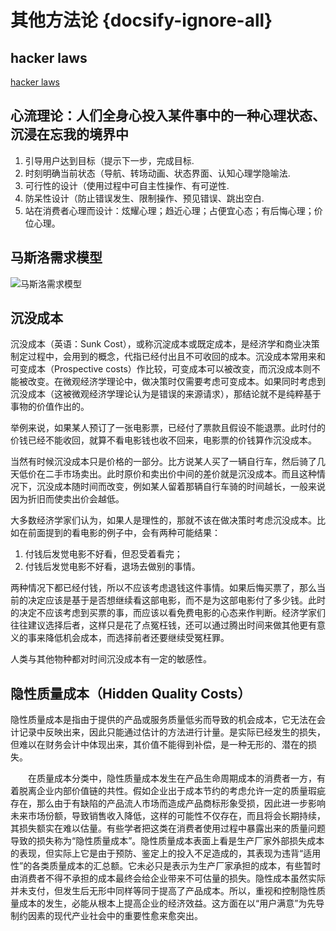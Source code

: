 # 其他方法论 {docsify-ignore-all}

## hacker laws

[hacker laws](https://github.com/nusr/hacker-laws-zh)

## 心流理论：人们全身心投入某件事中的一种心理状态、沉浸在忘我的境界中

1. 引导用户达到目标（提示下一步，完成目标.
2. 时刻明确当前状态（导航、转场动画、状态界面、认知心理学隐喻法.
3. 可行性的设计（使用过程中可自主性操作、有可逆性.
4. 防呆性设计（防止错误发生、限制操作、预见错误、跳出空白.
5. 站在消费者心理而设计：炫耀心理；趋近心理；占便宜心态；有后悔心理；价位心理。

## 马斯洛需求模型

![马斯洛需求模型](https://guidelines.cc/52629163.png)

## 沉没成本

沉没成本（英语：Sunk Cost），或称沉淀成本或既定成本，是经济学和商业决策制定过程中，会用到的概念，代指已经付出且不可收回的成本。沉没成本常用来和可变成本（Prospective costs）作比较，可变成本可以被改变，而沉没成本则不能被改变。在微观经济学理论中，做决策时仅需要考虑可变成本。如果同时考虑到沉没成本（这被微观经济学理论认为是错误的来源请求），那结论就不是纯粹基于事物的价值作出的。

举例来说，如果某人预订了一张电影票，已经付了票款且假设不能退票。此时付的价钱已经不能收回，就算不看电影钱也收不回来，电影票的价钱算作沉没成本。

当然有时候沉没成本只是价格的一部分。比方说某人买了一辆自行车，然后骑了几天低价在二手市场卖出。此时原价和卖出价中间的差价就是沉没成本。而且这种情况下，沉没成本随时间而改变，例如某人留着那辆自行车骑的时间越长，一般来说因为折旧而使卖出价会越低。

大多数经济学家们认为，如果人是理性的，那就不该在做决策时考虑沉没成本。比如在前面提到的看电影的例子中，会有两种可能结果：

1. 付钱后发觉电影不好看，但忍受着看完；
2. 付钱后发觉电影不好看，退场去做别的事情。

两种情况下都已经付钱，所以不应该考虑退钱这件事情。如果后悔买票了，那么当前的决定应该是基于是否想继续看这部电影，而不是为这部电影付了多少钱。此时的决定不应该考虑到买票的事，而应该以看免费电影的心态来作判断。经济学家们往往建议选择后者，这样只是花了点冤枉钱，还可以通过腾出时间来做其他更有意义的事来降低机会成本，而选择前者还要继续受冤枉罪。

人类与其他物种都对时间沉没成本有一定的敏感性。

## 隐性质量成本（Hidden Quality Costs）

隐性质量成本是指由于提供的产品或服务质量低劣而导致的机会成本，它无法在会计记录中反映出来，因此只能通过估计的方法进行计量。是实际已经发生的损失，但难以在财务会计中体现出来，其价值不能得到补偿，是一种无形的、潜在的损失。

　　在质量成本分类中，隐性质量成本发生在产品生命周期成本的消费者一方，有着脱离企业内部价值链的共性。假如企业出于成本节约的考虑允许一定的质量瑕疵存在，那么由于有缺陷的产品流人市场而造成产品商标形象受损，因此进一步影响未来市场份额，导致销售收入降低，这样的可能性不仅存在，而且将会长期持续，其损失额实在难以估量。有些学者把这类在消费者使用过程中暴露出来的质量问题导致的损失称为“隐性质量成本”。隐性质量成本表面上看是生产厂家外部损失成本的表现，但实际上它是由于预防、鉴定上的投入不足造成的，其表现为违背“适用性”的各类质量成本的汇总额。它未必只是表示为生产厂家承担的成本，有些暂时由消费者不得不承担的成本最终会给企业带来不可估量的损失。隐性成本虽然实际并未支付，但发生后无形中同样等同于提高了产品成本。所以，重视和控制隐性质量成本的发生，必能从根本上提高企业的经济效益。这方面在以“用户满意”为先导制约因素的现代产业社会中的重要性愈来愈突出。